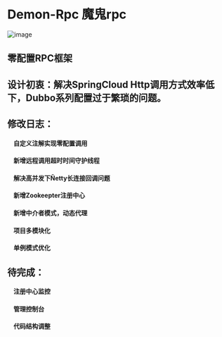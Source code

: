 # Demon-Rpc 魔鬼rpc

![image](https://imgconvert.csdnimg.cn/aHR0cDovL2ltZy45NDIxLnRvcC8xNTk1NDgzMDIzJTI4MSUyOS5wbmc)
## 零配置RPC框架
## 设计初衷：解决SpringCloud Http调用方式效率低下，Dubbo系列配置过于繁琐的问题。
## 修改日志：
 ####  &#8195;自定义注解实现零配置调用
 ####  &#8195;新增远程调用超时时间守护线程
 ####  &#8195;解决高并发下Ñetty长连接回调问题
 ####  &#8195;新增Zookeepter注册中心
 ####  &#8195;新增中介者模式，动态代理
 ####  &#8195;项目多模块化
 ####  &#8195;单例模式优化


## 待完成：
  ####  &#8195;注册中心监控
  ####  &#8195;管理控制台
  ####  &#8195;代码结构调整
